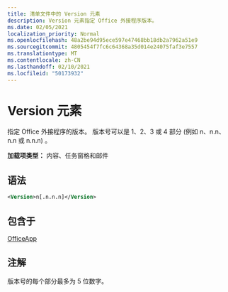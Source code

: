 ```yaml
---
title: 清单文件中的 Version 元素
description: Version 元素指定 Office 外接程序版本。
ms.date: 02/05/2021
localization_priority: Normal
ms.openlocfilehash: 48a2be94d95ece597e47468bb18db2a7962a51e9
ms.sourcegitcommit: 4805454f7fc6c64368a35d014e24075faf3e7557
ms.translationtype: MT
ms.contentlocale: zh-CN
ms.lasthandoff: 02/10/2021
ms.locfileid: "50173932"
---
```

# <a name="version-element"></a>Version 元素

指定 Office 外接程序的版本。 版本号可以是 1、2、3 或 4 部分 (例如 n、n.n、n.n 或 n.n.n) 。

**加载项类型：** 内容、任务窗格和邮件

## <a name="syntax"></a>语法

```XML
<Version>n[.n.n.n]</Version>
```

## <a name="contained-in"></a>包含于

[OfficeApp](officeapp.md)

## <a name="remarks"></a>注解

版本号的每个部分最多为 5 位数字。
